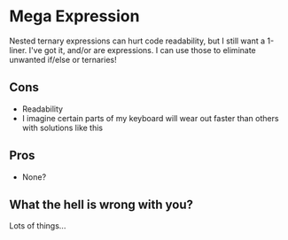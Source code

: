 # Mega Expression
Nested ternary expressions can hurt code readability, but I still want a 1-liner.  I've got it, and/or are expressions.  I can use those to eliminate unwanted if/else or ternaries!

## Cons
* Readability
* I imagine certain parts of my keyboard will wear out faster than others with solutions like this

## Pros
* None?

## What the hell is wrong with you?
Lots of things...
